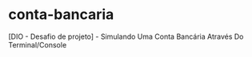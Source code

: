 # conta-bancaria
[DIO - Desafio de projeto] - Simulando Uma Conta Bancária Através Do Terminal/Console
